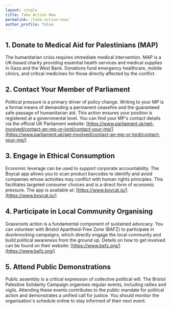 ```yaml
---
layout: single
title: Take Action Now
permalink: /take-action-now/
author_profile: false
---
```


## 1. Donate to Medical Aid for Palestinians (MAP)

The humanitarian crisis requires immediate medical intervention. MAP is a UK-based charity providing essential health services and medical supplies in Gaza and the West Bank. Donations fund emergency healthcare, mobile clinics, and critical medicines for those directly affected by the conflict.

## 2. Contact Your Member of Parliament

Political pressure is a primary driver of policy change. Writing to your MP is a formal means of demanding a permanent ceasefire and the guaranteed safe passage of humanitarian aid. This action ensures your position is registered at a governmental level. You can find your MP's contact details via the official UK Parliament website: [https://www.parliament.uk/get-involved/contact-an-mp-or-lord/contact-your-mp/](https://www.parliament.uk/get-involved/contact-an-mp-or-lord/contact-your-mp/)

## 3. Engage in Ethical Consumption
Economic leverage can be used to support corporate accountability. The Boycat app allows you to scan product barcodes to identify and avoid companies whose activities may conflict with human rights principles. This facilitates targeted consumer choices and is a direct form of economic pressure. The app is available at: [https://www.boycat.io/](https://www.boycat.io/)

## 4. Participate in Local Community Organising
Grassroots action is a fundamental component of sustained advocacy. You can volunteer with Bristol Apartheid-Free Zone (BAFZ) to participate in doorknocking campaigns, which directly engage the local community and build political awareness from the ground up. Details on how to get involved can be found on their website: [https://www.bafz.org/](https://www.bafz.org/)

## 5. Attend Public Demonstrations
Public assembly is a critical expression of collective political will. The Bristol Palestine Solidarity Campaign organises regular events, including rallies and vigils. Attending these events contributes to the public mandate for political action and demonstrates a unified call for justice. You should monitor the organisation's schedule online to stay informed of their next event.